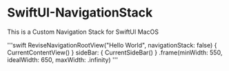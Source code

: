 # SwiftUI-NavigationStack
This is a Custom Navigation Stack for SwiftUI MacOS 

'''swift ReviseNavigationRootView("Hello World", navigationStack: false) {
                CurrentContentView()
            } sideBar: {
                CurrentSideBar()
            }
            .frame(minWidth: 550, idealWidth: 650, maxWidth: .infinity)
'''
